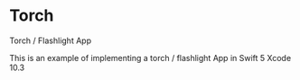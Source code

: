 # Torch
Torch / Flashlight App

This is an example of implementing a torch / flashlight App in Swift 5 Xcode 10.3


